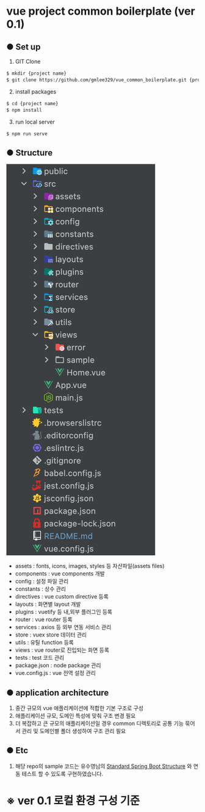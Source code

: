 # vue project common boilerplate (ver 0.1)

## ● Set up
1. GIT Clone
```bash 
$ mkdir {project name}
$ git clone https://github.com/gmlee329/vue_common_boilerplate.git {project name}
```
2. install packages
```bash 
$ cd {project name}
$ npm install
```
3. run local server
```bash 
$ npm run serve
```

## ● Structure
![image](./src/assets/images/structure.png)

- assets : fonts, icons, images, styles 등 자산파일(assets files)
- components : vue components 개발
- config : 설정 파일 관리
- constants : 상수 관리
- directives : vue custom directive 등록
- layouts : 화면별 layout 개발
- plugins : vuetify 등 내,외부 플러그인 등록
- router : vue router 등록
- services : axios 등 외부 연동 서비스 관리
- store : vuex store 데이터 관리
- utils : 유틸 function 등록
- views : vue router로 진입되는 화면 등록
- tests : test 코드 관리
- package.json : node package 관리
- vue.config.js : vue 전역 설정 관리


## ● application architecture
1. 중간 규모의 vue 애플리케이션에 적합한 기본 구조로 구성
2. 애플리케이션 규모, 도메인 특성에 맞춰 구조 변경 필요
3. 더 복잡하고 큰 규모의 애플리케이션일 경우 common 디렉토리로 공통 기능 묶어서 관리 및 도메인별 폴더 생성하여 구조 관리 필요

## ● Etc
1. 해당 repo의 sample 코드는 유수영님의 [Standard Spring Boot Structure](https://github.com/SuyeongYoo/fw.boot) 와 연동 테스트 할 수 있도록 구현하였습니다.

# ※ ver 0.1 로컬 환경 구성 기준
